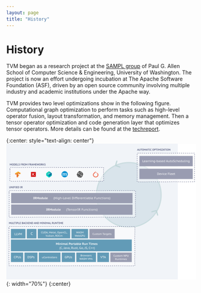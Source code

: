 ```yaml
---
layout: page
title: "History"
---
```

# History

TVM began as a research project at the [SAMPL group](https://sampl.cs.washington.edu/) of
Paul G. Allen School of Computer Science & Engineering, University of Washington.
The project is now an effort undergoing incubation at The Apache Software Foundation (ASF),
driven by an open source community involving multiple industry and academic institutions
under the Apache way.

TVM provides two level optimizations show in the following figure.
Computational graph optimization to perform tasks such as high-level operator fusion, layout transformation, and memory management.
Then a tensor operator optimization and code generation layer that optimizes tensor operators. More details can be found at the [techreport](https://arxiv.org/abs/1802.04799).

{:center: style="text-align: center"}
![image](/assets/images/about-image.svg){: width="70%"}
{:center}

